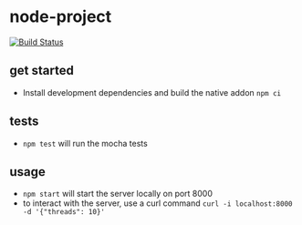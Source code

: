 # node-project

[![Build Status](https://travis-ci.com/danielleadams/node-project.svg?branch=master)](https://travis-ci.com/danielleadams/node-project)

## get started

- Install development dependencies and build the native addon `npm ci`

## tests

- `npm test` will run the mocha tests

## usage

- `npm start` will start the server locally on port 8000
- to interact with the server, use a curl command `curl -i localhost:8000 -d '{"threads": 10}'`
